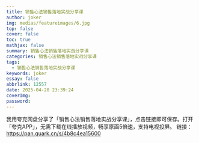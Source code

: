 ```yaml
---
title: 销售心法销售落地实战分享课
author: joker
img: medias/featureimages/6.jpg
top: false
cover: false
toc: true
mathjax: false
summary: 销售心法销售落地实战分享课
categories: 销售心法销售落地实战分享课
tags:
  - 销售心法销售落地实战分享课
keywords: joker
essay: false
abbrlink: 12557
date: 2025-04-20 23:39:24
coverImg:
password:
---
```


我用夸克网盘分享了「销售心法销售落地实战分享课」，点击链接即可保存。打开「夸克APP」，无需下载在线播放视频，畅享原画5倍速，支持电视投屏。
链接：https://pan.quark.cn/s/4b8c4ea15600
